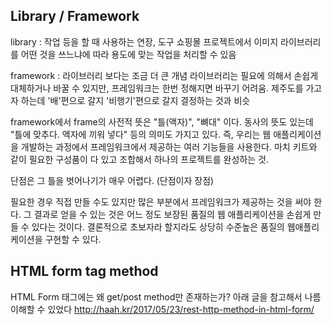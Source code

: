 ## Library / Framework
library : 작업 등을 할 때 사용하는 연장, 도구
쇼핑몰 프로젝트에서 이미지 라이브러리를 어떤 것을 쓰느냐에 따라 용도에 맞는 작업을 처리할 수 있음

framework : 라이브러리 보다는 조금 더 큰 개념
라이브러리는 필요에 의해서 손쉽게 대체하거나 바꿀 수 있지만, 프레임워크는
한번 정해지면 바꾸기 어려움.
제주도를 가고자 하는데 '배'편으로 갈지 '비행기'편으로 갈지 결정하는 것과 비슷

framework에서 frame의 사전적 뜻은 "틀(액자)", "뼈대" 이다.
동사의 뜻도 있는데 "틀에 맞추다. 액자에 끼워 넣다" 등의 의미도 가지고 있다.
즉, 우리는 웹 애플리케이션을 개발하는 과정에서 프레임워크에서 제공하는 여러 기능들을 사용한다. 마치 키트와 같이 필요한 구성품이 다 있고 조합해서 하나의 프로젝트를 완성하는 것.

단점은 그 틀을 벗어나기가 매우 어렵다. (단점이자 장점)

필요한 경우 직접 만들 수도 있지만 많은 부분에서 프레임워크가 제공하는 것을 써야 한다. 그 결과로 얻을 수 있는 것은 어느 정도 보장된 품질의 웹 애플리케이션을 손쉽게 만들 수 있다는 것이다. 결론적으로 초보자라 할지라도 상당히 수준높은 품질의 웹애플리케이션을 구현할 수 있다.


## HTML form tag method
HTML Form 태그에는 왜 get/post method만 존재하는가?
아래 글을 참고해서 나름 이해할 수 있었다
http://haah.kr/2017/05/23/rest-http-method-in-html-form/